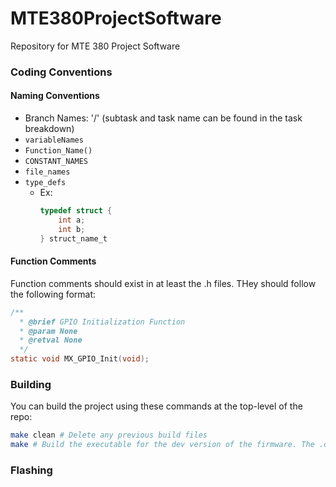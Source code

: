 # MTE380ProjectSoftware
Repository for MTE 380 Project Software 

### ****Coding Conventions****

#### Naming Conventions
- Branch Names: '<subtask>/<taskName>' (subtask and task name can be found in the task breakdown)
-   `variableNames` 
-   `Function_Name()` 
-   `CONSTANT_NAMES` 
-   `file_names` 
-   `type_defs` 
    -   Ex: 
        ```c
        typedef struct {
            int a;
            int b;
        } struct_name_t
        ```


#### Function Comments

Function comments should exist in at least the .h files. THey should follow the following format:
```c
/**
  * @brief GPIO Initialization Function
  * @param None
  * @retval None
  */
static void MX_GPIO_Init(void);
```

### Building

You can build the project using these commands at the top-level of the repo:

```sh
make clean # Delete any previous build files
make # Build the executable for the dev version of the firmware. The .out file should appear in the build directory.
```

### Flashing